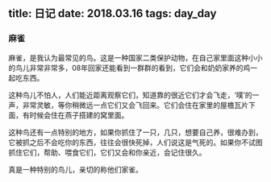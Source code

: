 title: 日记
date: 2018.03.16
tags: day_day
---

### 麻雀

麻雀，是我认为最常见的鸟。这是一种国家二类保护动物，在自己家里面这种小小的鸟儿非常非常多，08年回家还能看到一群群的看到，它们会和奶奶家养的鸡一起吃东西。

这种鸟儿不怕人，人们能近距离观察它们，知道靠的很近它们才会飞走，‘噗’的一声，非常灵敏，等你稍微远一点它们又会飞回来。它们会住在家里的屋檐瓦片下面，有时候会住在燕子搭建的窝里面。

这种鸟还有一点特别的地方，如果你抓住了一只，几只，想要自己养，很难办到，它被抓之后不会吃你的东西，往往会很快死掉，人们说这是气死的。如果你不试图抓住它们，帮助、喂食它们，它们又会和你亲近，会记住很久。

真是一种特别的鸟儿，亲切的称他们家雀。

